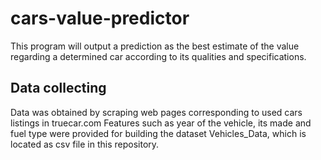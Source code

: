 # cars-value-predictor
This program will output a prediction as the best estimate of the value regarding a determined car according to its qualities and specifications.

## Data collecting
Data was obtained by scraping web pages corresponding to used cars listings
in truecar.com
Features such as year of the vehicle, its made and fuel type were provided
for building the dataset Vehicles_Data, which is located as csv file in this repository.
